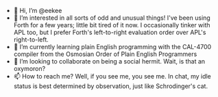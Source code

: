 - 👋 Hi, I’m @eekee
- 👀 I’m interested in all sorts of odd and unusual things! I've been using Forth for a few years; little bit tired of it now. I occasionally tinker with APL too, but I prefer Forth's left-to-right evaluation order over APL's right-to-left.
- 🌱 I’m currently learning plain English programming with the CAL-4700 compiler from the Osmosian Order of Plain English Programmers
- 💞️ I’m looking to collaborate on being a social hermit. Wait, is that an oxymoron?
- 📫 How to reach me? Well, if you see me, you see me. In chat, my idle status is best determined by observation, just like Schrodinger's cat.

<!---
eekee/eekee is a ✨ special ✨ repository because its `README.md` (this file) appears on your GitHub profile.
You can click the Preview link to take a look at your changes.
--->
